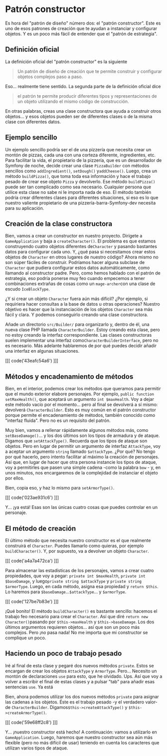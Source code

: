 # Patrón constructor

Es hora del "patrón de diseño" número dos: el "patrón constructor". Este es uno de esos patrones de creación que te ayudan a instanciar y configurar objetos. Y es un poco más fácil de entender que el "patrón de estrategia".

## Definición oficial

La definición oficial del "patrón constructor" es la siguiente

> Un patrón de diseño de creación que te permite construir y configurar objetos complejos
> paso a paso.

Eso... realmente tiene sentido. La segunda parte de la definición oficial dice

> el patrón te permite producir diferentes tipos y representaciones de un objeto
> utilizando el mismo código de construcción.

En otras palabras, creas una clase constructora que ayuda a construir otros objetos... y esos objetos pueden ser de diferentes clases o de la misma clase con diferentes datos.

## Ejemplo sencillo

Un ejemplo sencillo podría ser el de una pizzería que necesita crear un montón de pizzas, cada una con una corteza diferente, ingredientes, etc. Para facilitar la vida, el propietario de la pizzería, que es un desarrollador de Symfony de noche, decide crear una clase `PizzaBuilder` con métodos sencillos como `addIngredient()`, `setDough()` y`addCheese()`. Luego, crea un método `buildPizza()`, que toma toda esa información y hace el trabajo pesado de crear ese objeto `Pizza` y devolverlo. Ese método `buildPizza()` puede ser tan complicado como sea necesario. Cualquier persona que utilice esta clase no sabe ni le importa nada de eso. El método también podría crear diferentes clases para diferentes situaciones, si eso es lo que nuestro valiente propietario de una pizzería-barra-Symfony-dev necesita para su aplicación.

## Creación de la clase constructora

Bien, vamos a crear un constructor en nuestro proyecto. Dirígete a `GameApplication` y baja a `createCharacter()`. El problema es que estamos construyendo cuatro objetos diferentes de`Character` y pasando bastantes datos para configurar cada uno. Y, ¿qué pasa si necesitamos crear estos objetos de `Character` en otros lugares de nuestro código? Ahora mismo no son súper fáciles de construir. Podríamos hacer alguna subclase de `Character` que pudiera configurar estos datos automáticamente, como llamando al constructor padre. Pero, como hemos hablado con el patrón de estrategia, eso podría ponerse muy feo cuando empecemos a tener combinaciones extrañas de cosas como un `mage-archer`con una clase de escudo `IceBlockType`.

¿Y si crear un objeto `Character` fuera aún más difícil? ¿Por ejemplo, si requiriera hacer consultas a la base de datos u otras operaciones? Nuestro objetivo es hacer que la instanciación de los objetos `Character` sea más fácil y clara. Y podemos conseguirlo creando una clase constructora.

Añade un directorio `src/Builder/` para organizarlo y, dentro de él, una nueva clase PHP llamada `CharacterBuilder`. Estoy creando esta clase, pero no estoy creando la interfaz correspondiente. Las clases constructoras suelen implementar una interfaz como`CharacterBuilderInterface`, pero no es necesario. Más adelante hablaremos de por qué puedes decidir añadir una interfaz en algunas situaciones.

[[[ code('43eafc54a6') ]]]

## Métodos y encadenamiento de métodos

Bien, en el interior, podemos crear los métodos que queramos para permitir que el mundo exterior elabore personajes. Por ejemplo, `public function setMaxHealth()`, que aceptará un argumento `int $maxHealth`. Voy a dejar este método vacío por el momento... pero al final se devolverá a sí mismo: devolverá `CharacterBuilder`. Esto es muy común en el patrón constructor porque permite el encadenamiento de métodos, también conocido como "interfaz fluida". Pero no es un requisito del patrón.

Muy bien, vamos a rellenar rápidamente algunos métodos más, como `setBaseDamage()`... y los dos últimos son los tipos de armadura y de ataque. Digamos que `setAttackType()`. Recuerda que los tipos de ataque son objetos. Pero en lugar de permitir un argumento de interfaz `AttackType`, voy a aceptar un argumento `string` llamado `$attackType`. ¿Por qué? No tengo por qué hacerlo, pero intento facilitar al máximo la creación de personajes. Así que, en lugar de hacer que otra persona instancie los tipos de ataque, voy a permitirles que pasen una simple cadena -como la palabra `bow` - y, en unos minutos, nos encargaremos de la complejidad de instanciar el objeto por ellos.

Bien, copia eso, y haz lo mismo para `setArmorType()`.

[[[ code('023ae931c6') ]]]

Y... ¡ya está! Esas son las únicas cuatro cosas que puedes controlar en un personaje.

## El método de creación

El último método que necesita nuestro constructor es el que realmente construirá el `Character`. Puedes llamarlo como quieras, por ejemplo `buildCharacter()`. Y, por supuesto, va a devolver un objeto `Character`.

[[[ code('a4a7a472ca') ]]]

Para almacenar las estadísticas de los personajes, vamos a crear cuatro propiedades, que voy a pegar: `private int $maxHealth`, `private int $baseDamage`, y luego`private string $attackType` y `private string $armorType`. Luego, en cada método, asigna esa propiedad y `return $this`. Lo haremos para `$baseDamage`...`$attackType`... y `$armorType`.

[[[ code('127be7b83e') ]]]

¡Qué bonito! El método `buildCharacter()` es bastante sencillo: hacemos el trabajo feo necesario para crear el `Character`. Así que diré `return new Character()`pasando por `$this->maxHealth` y `$this->baseDamage`. Los dos últimos argumentos requieren objetos... así que son un poco más complejos. Pero ¡no pasa nada! No me importa que mi constructor se complique un poco.

## Haciendo un poco de trabajo pesado

Iré al final de esta clase y pegaré dos nuevos métodos `private`. Estos se encargan de crear los objetos `AttackType` y `ArmorType`. Pero... Necesito un montón de declaraciones `use` para esto, que he olvidado. Ups. Así que voy a volver a escribir el final de estas clases y a pulsar "tab" para añadir esas sentencias `use`. Ya está

Bien, ahora podemos utilizar los dos nuevos métodos `private` para asignar las cadenas a los objetos. Éste es el trabajo pesado -y el verdadero valor- de `CharacterBuilder`. Digamos`$this->createAttackType()` y `$this->createArmorType()`.

[[[ code('59e68ff2c8') ]]]

Y... ¡nuestro constructor está hecho! A continuación: vamos a utilizarlo en `GameApplication`. Luego, haremos que nuestro constructor sea aún más flexible (pero no más difícil de usar) teniendo en cuenta los caracteres que utilizan varios tipos de ataque.
